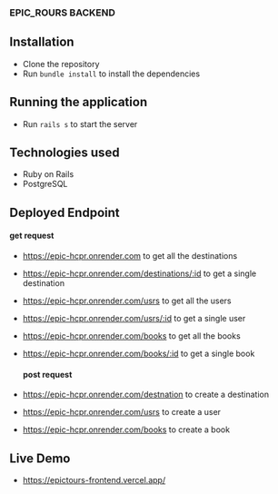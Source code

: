 ### EPIC_ROURS BACKEND

## Installation
- Clone the repository
- Run `bundle install` to install the dependencies

## Running the application
- Run `rails s` to start the server


## Technologies used
- Ruby on Rails
- PostgreSQL

## Deployed Endpoint
  #### get request
- https://epic-hcpr.onrender.com to get all the destinations
- https://epic-hcpr.onrender.com/destinations/:id to get a single destination
- https://epic-hcpr.onrender.com/usrs to get all the users
- https://epic-hcpr.onrender.com/usrs/:id to get a single user
- https://epic-hcpr.onrender.com/books to get all the books
- https://epic-hcpr.onrender.com/books/:id to get a single book 

    #### post request

- https://epic-hcpr.onrender.com/destnation to create a destination
- https://epic-hcpr.onrender.com/usrs to create a user
- https://epic-hcpr.onrender.com/books to create a book

## Live Demo
- https://epictours-frontend.vercel.app/
